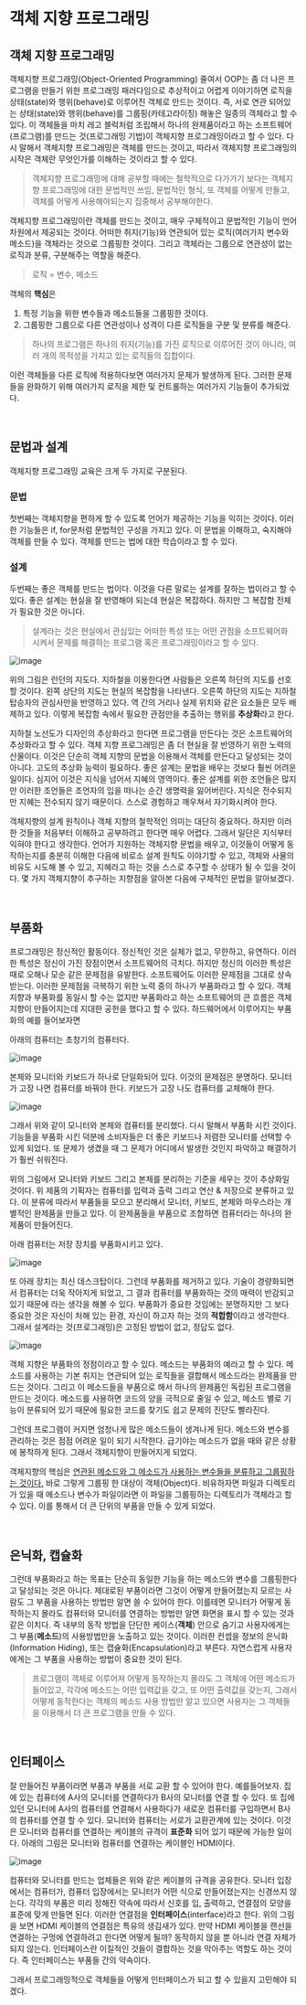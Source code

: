 # 객체 지향 프로그래밍

## 객체 지향 프로그래밍
객체지향 프로그래밍(Object-Oriented Programming) 줄여서 OOP는 좀 더 나은 프로그램을 만들기 위한 프로그래밍 패러다임으로 추상적이고 어렵게 이야기하면 로직을 상태(state)와 행위(behave)로 이루어진 객체로 만드는 것이다. 즉, 서로 연관 되어있는 상태(state)와 행위(behave)를 그룹핑(카테고라이징) 해놓은 일종의 객체라고 할 수 있다. 이 객체들을 마치 레고 블럭처럼 조립해서 하나의 완제품이라고 하는 소프트웨어(프로그램)를 만드는 것(프로그래밍 기법)이 객체지향 프로그래밍이라고 할 수 있다. 다시 말해서 객체지향 프로그래밍은 객체를 만드는 것이고, 따라서 객체지향 프로그래밍의 시작은 객체란 무엇인가를 이해하는 것이라고 할 수 있다.

> 객체지향 프로그래밍에 대해 공부할 때에는 철학적으로 다가가기 보다는 객체지향 프로그래밍에 대한 문법적인 쓰임, 문법적인 형식, 또 객체를 어떻게 만들고, 객체를 어떻게 사용해야되는지 집중해서 공부해야한다.

객체지향 프로그래밍이란 객체를 만드는 것이고, 매우 구체적이고 문법적인 기능이 언어 차원에서 제공되는 것이다.
어떠한 취지(기능)와 연관되어 있는 로직(여러가지 변수와 메소드)을 객체라는 것으로 그룹핑한 것이다. 그리고 객체라는 그룹으로 연관성이 없는 로직과 분류, 구분해주는 역할을 해준다.

> 로직 = 변수, 메소드

객체의 **핵심**은 
1. 특정 기능을 위한 변수들과 메소드들을 그룹핑한 것이다.
2. 그룹핑한 그룹으로 다른 연관성이나 성격이 다른 로직들을 구분 및 분류를 해준다.

> 하나의 프로그램은 하나의 취지(기능)를 가진 로직으로 이루어진 것이 아니라, 여러 개의 목적성을 가지고 있는 로직들의 집합이다.

이런 객체들을 다른 로직에 적용하다보면 여러가지 문제가 발생하게 된다.
그러한 문제들을 완화하기 위해 여러가지 로직을 제한 및 컨트롤하는 여러가지 기능들이 추가되었다.

</br>

## 문법과 설계
객체지향 프로그래밍 교육은 크게 두 가지로 구분된다.

### 문법
첫번째는 객체지향을 편하게 할 수 있도록 언어가 제공하는 기능을 익히는 것이다. 이러한 기능들은 if, for문처럼 문법적인 구성을 가지고 있다. 이 문법을 이해하고, 숙지해야 객체를 만들 수 있다. 객체를 만드는 법에 대한 학습이라고 할 수 있다.

### 설계
두번째는 좋은 객체를 만드는 법이다. 이것을 다른 말로는 설계를 잘하는 법이라고 할 수 있다. 좋은 설계는 현실을 잘 반영해야 되는데 현실은 복잡하다. 하지만 그 복잡함 전체가 필요한 것은 아니다.

> 설계라는 것은 현실에서 관심있는 어떠한 특성 또는 어떤 관점을 소프트웨어화 시켜서 문제를 해결하는 프로그램 혹은 프로그래밍이라고 할 수 있다.

![image](https://s3.ap-northeast-2.amazonaws.com/opentutorials-user-file/module/516/1854.gif)

위의 그림은 런던의 지도다. 지하철을 이용한다면 사람들은 오른쪽 하단의 지도를 선호할 것이다. 왼쪽 상단의 지도는 현실의 복잡함을 나타낸다. 오른쪽 하단의 지도는 지하철 탑승자의 관심사만을 반영하고 있다. 역 간의 거리나 실제 위치와 같은 요소들은 모두 배제하고 있다. 이렇게 복잡함 속에서 필요한 관점만을 추출하는 행위를 **추상화**라고 한다.

지하철 노선도가 디자인의 추상화라고 한다면 프로그램을 만든다는 것은 소프트웨어의 추상화라고 할 수 있다. 객체 지향 프로그래밍은 좀 더 현실을 잘 반영하기 위한 노력의 산물이다. 이것은 단순히 객체 지향의 문법을 이용해서 객체를 만든다고 달성되는 것이 아니다. 고도의 추상화 능력이 필요하다. 좋은 설계는 문법을 배우는 것보다 훨씬 어려운 일이다. 심지어 이것은 지식을 넘어서 지혜의 영역이다. 좋은 설계를 위한 조언들은 많지만 이러한 조언들은 조언자의 입을 떠나는 순간 생명력을 잃어버린다. 지식은 전수되지만 지혜는 전수되지 않기 때문이다. 스스로 경험하고 깨우쳐서 자기화시켜야 한다.

객체지향의 설계 원칙이나 객체 지향의 철학적인 의미는 대단히 중요하다. 하지만 이러한 것들을 처음부터 이해하고 공부하려고 한다면 매우 어렵다. 그래서 일단은 지식부터 익혀야 한다고 생각한다. 언어가 지원하는 객체지향 문법을 배우고, 이것들이 어떻게 동작하는지를 충분히 이해한 다음에 비로소 설계 원칙도 이야기할 수 있고, 객체와 사물의 비유도 시도해 볼 수 있고, 지혜라고 하는 것을 스스로 추구할 수 상태가 될 수 있을 것이다. 몇 가지 객체지향이 추구하는 지향점을 알아본 다음에 구체적인 문법을 알아보겠다.

</br>

## 부품화
프로그래밍은 정신적인 활동이다. 정신적인 것은 실체가 없고, 무한하고, 유연하다. 이러한 특성은 정신이 가진 장점이면서  소프트웨어의 극치다. 하지만 정신의 이러한 특성은 때로 오해나 모순 같은 문제점을 유발한다. 소프트웨어도 이러한 문제점을 그대로 상속받는다. 이러한 문제점을 극복하기 위한 노력 중의 하나가 부품화라고 할 수 있다. 객체 지향과 부품화를 동일시 할 수는 없지만 부품화라고 하는 소프트웨어의 큰 흐름은 객체 지향이 만들어지는데 지대한 공헌을 했다고 할 수 있다. 하드웨어에서 이루어지는 부품화의 예를 들어보자면

아래의 컴퓨터는 초창기의 컴퓨터다.

![image](https://s3.ap-northeast-2.amazonaws.com/opentutorials-user-file/module/516/1857.gif)

본체와 모니터와 키보드가 하나로 단일화되어 있다. 이것의 문제점은 분명하다. 모니터가 고장 나면 컴퓨터를 바꿔야 한다. 키보드가 고장 나도 컴퓨터를 교체해야 한다.

![image](https://s3.ap-northeast-2.amazonaws.com/opentutorials-user-file/module/516/1856.gif)

그래서 위와 같이 모니터와 본체와 컴퓨터를 분리했다. 다시 말해서 부품화 시킨 것이다. 기능들을 부품화 시킨 덕분에 소비자들은 더 좋은 키보드나 저렴한 모니터를 선택할 수 있게 되었다. 또 문제가 생겼을 때 그 문제가 어디에서 발생한 것인지 파악하고 해결하기가 훨씬 쉬워진다.

위의 그림에서 모니터와 키보드 그리고 본체를 분리하는 기준을 세우는 것이 추상화일 것이다. 위 제품의 기획자는 컴퓨터를 입력과 출력 그리고 연산 & 저장으로 분류하고 있다. 이 분류에 따라서 부품들을 모으고 분리해서 모니터, 키보드, 본체와 마우스라는 개별적인 완제품을 만들고 있다. 이 완제품들을 부품으로 조합하면 컴퓨터라는 하나의 완제품이 만들어진다.

아래 컴퓨터는 저장 장치를 부품화시키고 있다.

![image](https://s3.ap-northeast-2.amazonaws.com/opentutorials-user-file/module/516/1858.gif)

또 아래 장치는 최신 데스크탑이다. 그런데 부품화를 제거하고 있다. 기술이 경량화되면서 컴퓨터는 더욱 작아지게 되었고, 그 결과 컴퓨터를 부품화하는 것의 매력이 반감되고 있기 때문에 라는 생각을 해볼 수 있다. 부품화가 중요한 것임에는 분명하지만 그 보다 중요한 것은 자신이 처해 있는 환경, 자신이 하고자 하는 것의 **적합함**이라고 생각한다. 그래서 설계라는 것(프로그래밍)은 고정된 방법이 없고, 정답도 없다.

![image](https://s3.ap-northeast-2.amazonaws.com/opentutorials-user-file/module/516/1859.gif)

객체 지향은 부품화의 정점이라고 할 수 있다. 메소드는 부품화의 예라고 할 수 있다. 메소드를 사용하는 기본 취지는 연관되어 있는 로직들을 결합해서 메소드라는 완제품을 만드는 것이다. 그리고 이 메소드들을 부품으로 해서 하나의 완제품인 독립된 프로그램을 만드는 것이다. 메소드를 사용하면 코드의 양을 극적으로 줄일 수 있고, 메소드 별로 기능이 분류되어 있기 때문에 필요한 코드를 찾기도 쉽고 문제의 진단도 빨라진다.

그런데 프로그램이 커지면 엄청나게 많은 메소드들이 생겨나게 된다. 메소드와 변수를 관리하는 것은 점점 어려운 일이 되기 시작한다. 급기야는 메소드가 없을 때와 같은 상황에 봉착하게 된다.
그래서 객체지향이 만들어지게 되었다.

객체지향의 핵심은 <U>연관된 메소드와 그 메소드가 사용하는 변수들을 분류하고 그룹핑하는 것이다.</U> 바로 그렇게 그룹핑 한 대상이 객체(Object)다. 비유하자면 파일과 디렉토리가 있을 때 메소드나 변수가 파일이라면 이 파일을 그룹핑하는 디렉토리가 객체라고 할 수 있다. 이를 통해서 더 큰 단위의 부품을 만들 수 있게 되었다.

</br>

## 은닉화, 캡슐화
그런데 부품화라고 하는 목표는 단순히 동일한 기능을 하는 메소드와 변수를 그룹핑한다고 달성되는 것은 아니다. 제대로된 부품이라면 그것이 어떻게 만들어졌는지 모르는 사람도 그 부품을 사용하는 방법만 알면 쓸 수 있어야 한다. 이를테면 모니터가 어떻게 동작하는지 몰라도 컴퓨터와 모니터를 연결하는 방법만 알면 화면을 표시 할 수 있는 것과 같은 이치다. 즉 내부의 동작 방법을 단단한 케이스(**객체**) 안으로 숨기고 사용자에게는 그 부품(**메소드**)의 사용방법만을 노출하고 있는 것이다. 이러한 컨셉을 정보의 은닉화(Information Hiding), 또는 캡슐화(Encapsulation)라고 부른다. 자연스럽게 사용자에게는 그 부품을 사용하는 방법이 중요한 것이 된다.

> 프로그램이 객체로 이루어져 어떻게 동작하는지 몰라도 그 객체에 어떤 메소드가 들어있고, 각각에 메소드는 어떤 입력값을 갖고, 또 어떤 출력값을 갖는지, 그래서 어떻게 동작한다는 객체의 메소드 사용 방법만 알고 있으면 사용자는 그 객체들을 이용해서 더 큰 프로그램을 만들 수 있다.

</br>

## 인터페이스
잘 만들어진 부품이라면 부품과 부품을 서로 교환 할 수 있어야 한다. 예를들어보자. 집에 있는 컴퓨터에 A사의 모니터를 연결하다가 B사의 모니터를 연결 할 수 있다. 또 집에 있던 모니터에 A사의 컴퓨터를 연결해서 사용하다가 새로운 컴퓨터를 구입하면서 B사의 컴퓨터를 연결 할 수 있다. 모니터와 컴퓨터는 서로가 교환관계에 있는 것이다. 이것은 모니터와 컴퓨터를 연결하는 케이블의 규격이 **표준화** 되어 있기 때문에 가능한 일이다. 아래의 그림은 모니터와 컴퓨터를 연결하는 케이블인 HDMI이다.

![image](https://s3.ap-northeast-2.amazonaws.com/opentutorials-user-file/module/516/1860.gif)

컴퓨터와 모니터를 만드는 업체들은 위와 같은 케이블의 규격을 공유한다. 모니터 입장에서는 컴퓨터가, 컴퓨터 입장에서는 모니터가 어떤 식으로 만들어졌는지는 신경쓰지 않는다. 각각의 부품은 미리 정해진 약속에 따라서 신호를 입, 출력하고, 연결점의 모양을 표준에 맞게 만들면 된다. 이러한 연결점을 **인터페이스**(interface)라고 한다. 위의 그림을 보면 HDMI 케이블의 연결점은 특유의 생김새가 있다. 만약 HDMI 케이블을 랜선을 연결하는 구멍에 연결하려고 한다면 어떻게 될까? 동작하지 않을 뿐 아니라 연결 자체가 되지 않는다. 인터페이스란 이질적인 것들이 결합하는 것을 막아주는 역할도 하는 것이다. 즉 인터페이스는 부품들 간의 약속이다.

그래서 프로그래밍적으로 객체들을 어떻게 인터페이스가 되고 할 수 있을지 고민해야 되겠다.
